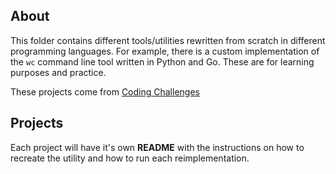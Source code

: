 ## About
This folder contains different tools/utilities rewritten from scratch in different programming languages. For example, there is a custom implementation of the `wc` command line tool written in Python and Go. These are for learning purposes and practice.

These projects come from [Coding Challenges](https://codingchallenges.fyi/challenges/intro)

## Projects
Each project will have it's own **README** with the instructions on how to recreate the utility and how to run each reimplementation.

